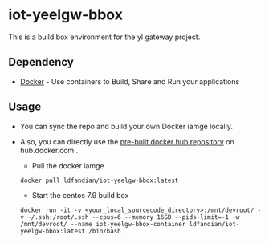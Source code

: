 # iot-yeelgw-bbox

This is a build box environment for the yl gateway project.

## Dependency

* [Docker](https://www.docker.com/) - Use containers to Build, Share and Run your applications


## Usage

* You can sync the repo and build your own Docker iamge locally.

* Also, you can directly use the [pre-built docker hub repository](https://hub.docker.com/repository/docker/ldfandian/iot-yeelgw-bbox) on hub.docker.com .

  * Pull the docker iamge
  ```
  docker pull ldfandian/iot-yeelgw-bbox:latest
  ```

  * Start the centos 7.9 build box
  ```
  docker run -it -v <your_local_sourcecode_directory>:/mnt/devroot/ -v ~/.ssh:/root/.ssh --cpus=6 --memory 16GB --pids-limit=-1 -w /mnt/devroot/ --name iot-yeelgw-bbox-container ldfandian/iot-yeelgw-bbox:latest /bin/bash
  ```

